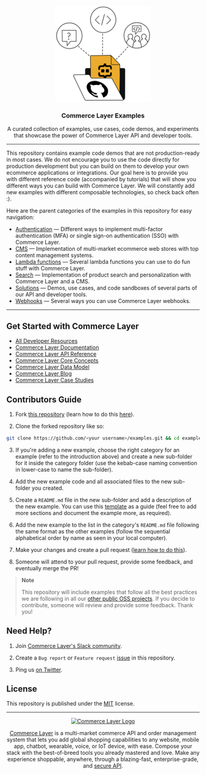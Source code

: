 <div align="center">
  <a href="https://commercelayer.io/developers">
    <img src="./examples.svg" height="250" alt="Commerce Layer Examples Illustration">
  </a>
  <h3>Commerce Layer Examples</h3>
  <p>A curated collection of examples, use cases, code demos, and experiments that showcase the power of Commerce Layer API and developer tools.</p>
</div>

---

This repository contains example code demos that are not production-ready in most cases. We do not encourage you to use the code directly for production development but you can build on them to develop your own ecommerce applications or integrations. Our goal here is to provide you with different reference code (accompanied by tutorials) that will show you different ways you can build with Commerce Layer. We will constantly add new examples with different composable technologies, so check back often :).

Here are the parent categories of the examples in this repository for easy navigation:

- [Authentication](./authentication) — Different ways to implement multi-factor authentication (MFA) or single sign-on authentication (SSO) with Commerce Layer.
- [CMS](./cms) — Implementation of multi-market ecommerce web stores with top content management systems.
- [Lambda functions](./lambda-functions) — Several lambda functions you can use to do fun stuff with Commerce Layer.
- [Search](./search) — Implementation of product search and personalization with Commerce Layer and a CMS.
- [Solutions](./solutions) — Demos, use cases, and code sandboxes of several parts of our API and developer tools.
- [Webhooks](./webhooks) — Several ways you can use Commerce Layer webhooks.

---

## Get Started with Commerce Layer

- [All Developer Resources](https://commercelayer.io/developers)
- [Commerce Layer Documentation](https://docs.commercelayer.io)
- [Commerce Layer API Reference](https://docs.commercelayer.io/core/v/api-reference/)
- [Commerce Layer Core Concepts](https://commercelayer.io/docs/core-concepts)
- [Commerce Layer Data Model](https://commercelayer.io/docs/data-model)
- [Commerce Layer Blog](https://commercelayer.io/blog)
- [Commerce Layer Case Studies](https://commercelayer.io/customers)

## Contributors Guide

1. Fork [this repository](https://github.com/commercelayer/examples) (learn how to do this [here](https://help.github.com/articles/fork-a-repo)).

2. Clone the forked repository like so:

```bash
git clone https://github.com/<your username>/examples.git && cd examples
```

3. If you're adding a new example, choose the right category for an example (refer to the introduction above) and create a new sub-folder for it inside the category folder (use the kebab-case naming convention in lower-case to name the sub-folder).

4. Add the new example code and all associated files to the new sub-folder you created.

5. Create a `README.md` file in the new sub-folder and add a description of the new example. You can use this [template](./TEMPLATE.md) as a guide (feel free to add more sections and document the example more, as required).

6. Add the new example to the list in the category's `README.md` file following the same format as the other examples (follow the sequential alphabetical order by name as seen in your local computer).

7. Make your changes and create a pull request ([learn how to do this](https://docs.github.com/en/github/collaborating-with-issues-and-pull-requests/creating-a-pull-request)).

8. Someone will attend to your pull request, provide some feedback, and eventually merge the PR!

> **Note**
>
> This repository will include examples that follow all the best practices we are following in all our [other public OSS projects](https://commercelayer.io/developers). If you decide to contribute, someone will review and provide some feedback. Thank you!

## Need Help?

1. Join [Commerce Layer's Slack community](https://slack.commercelayer.app).

2. Create a `Bug report` or `Feature request` [issue](https://github.com/commercelayer/examples/issues) in this repository.

3. Ping us [on Twitter](https://twitter.com/commercelayer).

## License

This repository is published under the [MIT](LICENSE) license.

---

<div align="center">
  <a href="https://commercelayer.io">
    <img src="https://data.commercelayer.app/assets/logos/glyph/black/commercelayer_glyph_black.svg" height="50" alt="Commerce Layer Logo">
  </a>
  <p><a href="https://commercelayer.io/why" target="_blank" rel="noopener noreferrer">Commerce Layer</a> is a multi-market commerce API and order management system that lets you add global shopping capabilities to any website, mobile app, chatbot, wearable, voice, or IoT device, with ease. Compose your stack with the best-of-breed tools you already mastered and love. Make any experience shoppable, anywhere, through a blazing-fast, enterprise-grade, and <a href="https://docs.commercelayer.io" target="_blank" rel="noopener noreferrer">secure API</a>.</p>
</div>
